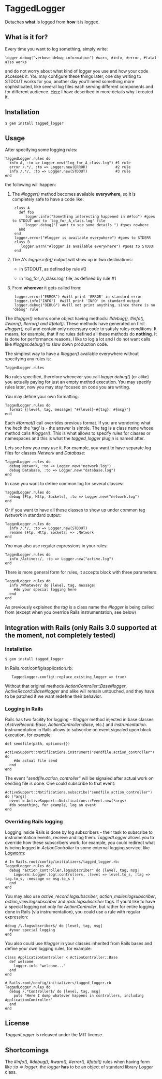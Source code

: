 # TaggedLogger
Detaches **what** is logged from **how** it is logged.

## What is it for?
Every time you want to log something, simply write:

    logger.debug("verbose debug information") #warn, #info, #error, #fatal also works

and do not worry about what kind of logger you use and how your code accesses it.
You may configure these things later, one day writing to STDOUT works for you, another
day you'll need something more sophisticated, like several log files each serving 
different components and for different audience. [Here](http://afurmanov.com/2009/10/19/tagged-logger-introduction)
I have described in more details why I created it.

## Installation
    $ gem install tagged_logger

## Usage

After specifying some logging rules:
    
    TaggedLogger.rules do
      info A, :to => Logger.new("log_for_A_class.log") #1 rule
      error /.*/, :to => Logger.new(ERROR)             #2 rule
      info /.*/, :to => Logger.new(STDOUT)             #3 rule
    end

the following will happen:

1. The *#logger()* method becomes available **everywhere**, so it is completely safe to have a code like:

        class A
          def foo
             logger.info("Something interesting happened in A#foo") #goes to STDOUT and to 'log_for_A_class.log' file
             logger.debug("I want to see some details.") #goes nowhere
          end
        end
        logger.error("#logger is available everywhere") #goes to STDERR
        class B
           logger.warn("#logger is available everywhere") #goes to STDOUT
        end     

2. The A's *logger.info()* output will show up in two destinations:
 
    - in STDOUT, as defined by rule #3

    - in 'log_for_A_class.log' file, as defined by rule #1

3. From **wherever** it gets called from:

        logger.error("ERROR") #will print 'ERROR' in standard error
        logger.info("INFO")  #will print 'INFO' in standard output
        logger.debug("DEBUG") #will not print anything, since there is no 'debug' rule


The *#logger()* returns some object having methods: *#debug(), #info(), #warn(), #error() and #fatal()*. 
These methods have generated on first *#logger()* call and contain only necessary code to satisfy rules conditions.
It means, for example, that if no rules defined all these methods do **nothing**. It is done for performance
reasons, I like to log a lot and I do not want calls like *#logger.debug()* to slow down production code. 
 

The simplest way to have a *#logger()* available everywhere without specifying any rules is:

    TaggedLogger.rules

No rules specified, therefore whenever you call *logger.debug()* (or alike) you actually paying for just an empty method
execution. You may specify rules later, now you may stay focused on code you are writing.


You may define your own formatting:

    TaggedLogger.rules do
      format {|level, tag, message| "#{level}-#{tag}: #{msg}"}
    end

Each *#format()* call overrides previous format.
If you are wondering what the heck the 'tag' is - the answer is simple. The tag is a class name
whose method calls *#logger()*. This is what allows to specify rules for classes or namespaces and this 
is what the *tagged_logger* plugin is named after.

Lets see how you may use it. For example, you want to have separate log files 
for classes *Network* and *Database*:

    TaggedLogger.rules do
      debug Network, :to => Logger.new("network.log")
      debug Database, :to => Logger.new("database.log")
    end
   
In case you want to define common log for several classes:

    TaggedLogger.rules do
      debug [Ftp, Http, Sockets], :to => Logger.new("network.log")
    end 

Or if you want to have all these classes to show up under common 
tag *Network* in standard output:

    TaggedLogger.rules do
      info /.*/, :to => Logger.new(STDOUT)
      rename [Ftp, Http, Sockets] => :Network
    end
   
You may also use regular expressions in your rules:

    TaggedLogger.rules do
      info /Active::/, :to => Logger.new("active.log")
    end


There is more general form for rules, it accepts block with three parameters:

    TaggedLogger.rules do
      info /Whatever/ do |level, tag, message|
        #do your special logging here
      end      
    end

As previously explained the *tag* is a class name the *#logger* is being called from (except when you override Rails instrumentation, see below)

## Integration with Rails (only Rails 3.0 supported at the moment, not completely tested)

### Installation

    $ gem install tagged_logger

In Rails.root/config/application.rb:

       TaggedLogger.config(:replace_existing_logger => true)

Without that original methods *ActionController::Base#logger*, *ActiveRecord::Base#logger* and alike will remain untouched, and they have to be patched if we want
redefine their behavior. 

### Logging in Rails

Rails has two facility for logging - *#logger* method injected in base classes (*ActiveRecord::Base*, *ActionController::Base*, etc.) and *instrumentation*. 
Instrumentation in Rails allows to subscribe on event signaled upon block execution, for example:

    def sendfile(path, options={})
      ActiveSupport::Notifications.instrument("sendfile.action_controller") do
        #do actual file send
      end
    end

The event *"sendfile.action_controller"* will be signaled after actual work on sending file is done. One could subscribe to that event:

    ActiveSupport::Notifications.subscribe("sendfile.action_controller") do |*args|
      event = ActiveSupport::Notifications::Event.new(*args)
      #do something, for example, log an event
    end

### Overriding Rails logging
Logging inside Rails is done by log subscribers - their task to subscribe to instrumentation events, receive and log them.
*TaggedLogger* allows you to override how these subscribers work, for example, 
you could redirect what is being logged in *ActionController* to some external logging service, like [Logworm](http://www.logworm.com/):

    # In Rails.root/config/initializers/tagged_logger.rb:
    TaggedLogger.rules do
      debug "action_controller.logsubscriber" do |level, tag, msg|
        Logworm::Logger.log(:controllers, :level => level.to_s, :tag => tag.to_s, :message => msg.to_s )
      end
    end

You may also use *active_record.logsubscriber*, *action_mailer.logsubscriber*, *action_view.logsubscriber* and *rack.logsubscriber* tags.
If you'd like to have a special logging not only for *ActionController*, but rather for entire logging done in Rails (via instrumentation), you could use a 
rule with regular expression:
   
    debug /\.logsubscriber$/ do |level, tag, msg|
      #your special logging
    end


You also could use *#logger* in your classes inherited from Rails bases and define your own logging rules, for example:

    class ApplicationController < ActionController::Base
      def welcome
        logger.info "welcome..."
      end
    end
  
    # Rails.root/config/initializers/tagged_logger.rb
    TaggedLogger.rules do
      debug /.*Controller$/ do |level, tag, msg|
        puts "Here I dump whatever happens in controllers, including ApplicationController"
      end
    end


## License
*TaggedLogger* is released under the MIT license.

## Shortcomings
The *#info(), #debug(), #warn(), #error(), #fatal()* rules when having form like *:to => logger*, the 
*logger* **has** to be an object of standard library *Logger* class. 
